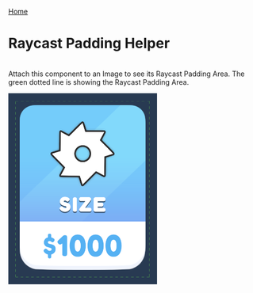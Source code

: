 [Home](../readme.md)

# Raycast Padding Helper

<br/>
Attach this component to an Image to see its Raycast Padding Area. The green dotted line is showing the Raycast Padding Area.


![](.img/6.png)